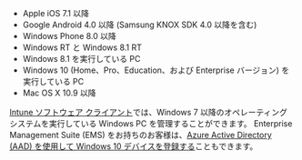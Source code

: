 
  - Apple iOS 7.1 以降
  - Google Android 4.0 以降 (Samsung KNOX SDK 4.0 以降を含む)
  - Windows Phone 8.0 以降
  - Windows RT と Windows 8.1 RT
  - Windows 8.1 を実行している PC
  - Windows 10 (Home、Pro、Education、および Enterprise バージョン) を実行している PC
  - Mac OS X 10.9 以降

[Intune ソフトウェア クライアント](/intune/deploy-use/manage-windows-pcs-with-microsoft-intune)では、Windows 7 以降のオペレーティング システムを実行している Windows PC を管理することができます。 Enterprise Management Suite (EMS) をお持ちのお客様は、[Azure Active Directory (AAD) を使用して Windows 10 デバイスを登録する](https://docs.microsoft.com/active-directory/active-directory-azureadjoin-windows10-devices-overview)こともできます。


<!--HONumber=Jul16_HO3-->


